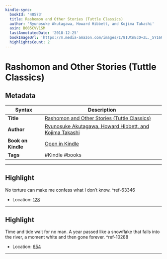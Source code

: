 ```yaml
---
kindle-sync:
  bookId: '48573'
  title: Rashomon and Other Stories (Tuttle Classics)
  author: 'Ryunosuke Akutagawa, Howard Hibbett, and Kojima Takashi'
  asin: B005CVV1SM
  lastAnnotatedDate: '2018-12-25'
  bookImageUrl: 'https://m.media-amazon.com/images/I/81UtnEcO+ZL._SY160.jpg'
  highlightsCount: 2
---
```

# Rashomon and Other Stories (Tuttle Classics)

## Metadata

| Syntax | Description |
| ---------- | ---------- |
| **Title** | [Rashomon and Other Stories (Tuttle Classics)](https://www.amazon.com/dp/B005CVV1SM) |
| **Author** | [Ryunosuke Akutagawa, Howard Hibbett, and Kojima Takashi](https://www.amazon.comundefined) |
| **Book on Kindle** | <a href="kindle://book?action=open&asin=B005CVV1SM" target="_blank">Open in Kindle</a> |
| **Tags** | #Kindle #books |

---

## Highlight

No torture can make me confess what I don’t know. ^ref-63346
- Location: [128](kindle://book?action=open&asin=B005CVV1SM&location=128)

---
## Highlight

Time and tide wait for no man. A year passed like a snowflake that falls into the river, a moment white and then gone forever. ^ref-10288
- Location: [654](kindle://book?action=open&asin=B005CVV1SM&location=654)

---
